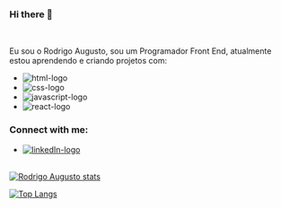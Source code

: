 ### Hi there 👋
<br>

Eu sou o Rodrigo Augusto, sou um Programador Front End, atualmente estou aprendendo e criando projetos com:
- <img src="https://img.shields.io/badge/HTML-E34F26?style=for-the-badge&logo=html5&logoColor=white" alt="html-logo" />
- <img src="https://img.shields.io/badge/CSS-1572B6?&style=for-the-badge&logo=css3&logoColor=white" alt="css-logo" /> 
- <img src="https://img.shields.io/badge/JavaScript-F7DF1E?style=for-the-badge&logo=javascript&logoColor=black" alt="javascript-logo" />
- <img src="https://img.shields.io/badge/React-20232A?style=for-the-badge&logo=react&logoColor=61DAFB" alt="react-logo" />

### Connect with me:

- <a href="https://www.linkedin.com/in/rodrigoaugusto-gestorti/"><img src="https://img.shields.io/badge/LinkedIn-0077B5?style=for-the-badge&logo=linkedin&logoColor=white" alt="linkedIn-logo" />

<br>[![Rodrigo Augusto stats](https://github-readme-stats.vercel.app/api?username=rodrigorobl)](https://github.com/anuraghazra/github-readme-stats)

[![Top Langs](https://github-readme-stats.vercel.app/api/top-langs/?username=rodrigorobl)](https://github.com/anuraghazra/github-readme-stats)
